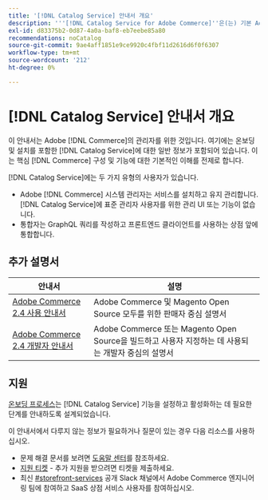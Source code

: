 ```yaml
---
title: '[!DNL Catalog Service] 안내서 개요'
description: '''[!DNL Catalog Service for Adobe Commerce]''은(는) 기본 Adobe Commerce GraphQL 쿼리보다 빠르게 제품 표시 페이지 및 제품 목록 페이지의 콘텐츠를 검색하는 방법을 제공합니다.'''
exl-id: d83375b2-0d87-4a0a-baf8-eb7eebe85a80
recommendations: noCatalog
source-git-commit: 9ae4aff1851e9ce9920c4fbf11d2616d6f0f6307
workflow-type: tm+mt
source-wordcount: '212'
ht-degree: 0%

---
```


# [!DNL Catalog Service] 안내서 개요

이 안내서는 Adobe [!DNL Commerce]의 관리자를 위한 것입니다. 여기에는 온보딩 및 설치를 포함한 [!DNL Catalog Service]에 대한 일반 정보가 포함되어 있습니다. 이는 핵심 [!DNL Commerce] 구성 및 기능에 대한 기본적인 이해를 전제로 합니다.

[!DNL Catalog Service]에는 두 가지 유형의 사용자가 있습니다.

* Adobe [!DNL Commerce] 시스템 관리자는 서비스를 설치하고 유지 관리합니다. [!DNL Catalog Service]에 표준 관리자 사용자를 위한 관리 UI 또는 기능이 없습니다.
* 통합자는 GraphQL 쿼리를 작성하고 프론트엔드 클라이언트를 사용하는 상점 앞에 통합합니다.

## 추가 설명서

| 안내서 | 설명 |
|------ | ----------- |
| [Adobe Commerce 2.4 사용 안내서](https://experienceleague.adobe.com/docs/commerce.html) | Adobe Commerce 및 Magento Open Source 모두를 위한 판매자 중심 설명서 |
| [Adobe Commerce 2.4 개발자 안내서](https://developer.adobe.com/commerce/docs) | Adobe Commerce 또는 Magento Open Source을 빌드하고 사용자 지정하는 데 사용되는 개발자 중심의 설명서 |

## 지원

[온보딩 프로세스](https://experienceleague.adobe.com/docs/commerce-merchant-services/catalog-service/installation.html)는 [!DNL Catalog Service] 기능을 설정하고 활성화하는 데 필요한 단계를 안내하도록 설계되었습니다.

이 안내서에서 다루지 않는 정보가 필요하거나 질문이 있는 경우 다음 리소스를 사용하십시오.

* 문제 해결 문서를 보려면 [도움말 센터](https://experienceleague.adobe.com/docs/commerce-knowledge-base/kb/overview.html)를 참조하세요.
* [지원 티켓](https://experienceleague.adobe.com/docs/commerce-knowledge-base/kb/help-center-guide/magento-help-center-user-guide.html#submit-ticket) - 추가 지원을 받으려면 티켓을 제출하세요.
* 최신 [#storefront-services](https://magentocommeng.slack.com/archives/C03HVPG8RS4) 공개 Slack 채널에서 Adobe Commerce 엔지니어링 팀에 참여하고 SaaS 상점 서비스 사용자를 참여하십시오.

